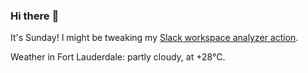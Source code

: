 ### Hi there :wave:

It's Sunday! I might be tweaking my [Slack workspace analyzer action](https://github.com/bewuethr/slack-analyzer).

Weather in Fort Lauderdale: partly cloudy, at +28°C.
